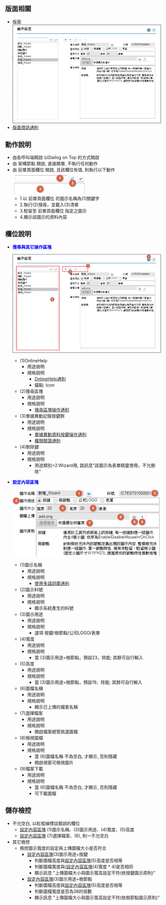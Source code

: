 ## <div id="layout">版面相關</div>
* 版面</br>
    ![pic][image_icon]
* [版面資訊通則][link_ruleother1]
		
## <div id="form-action">動作說明</div>
* 由各呼叫端開啟 以Dailog on Top 的方式開啟		
* 由 架構節點 開啟, 直接開單, 不執行任何動作		
* 由 前單頁面欄位 開啟, 且該欄位有值, 則執行以下動作</br>
    ![pic][image_action1]
    * 1.以 前單頁面欄位 的圖示名稱為(1)關鍵字
	* 2.執行(2)搜尋，並載入(3)清單
	* 3.駐留至 前單頁面欄位 指定之圖示
	* 4.顯示該圖示的資料內容	    

## <div id="object-desc">欄位說明</div>
* <p id="fieldbreak1" style="color:blue;font-weight:bold">搜尋與其它操作區塊</p>

    ![pic][image_fieldbreak1]
    * (1)OnlineHelp
        * 用途說明
        * 規格說明
            * [OnlineHelp通則][link_ruleother2]
            * 錨點: Icon
    * (2)搜尋區塊
        * 用途說明
        * 規格說明
            * [搜尋區塊操作通則][link_rulebutton1]
    * (3)單據異動記錄按鍵群
        * 用途說明
        * 規格說明
            * [單據異動資料按鍵操作通則][link_rulebutton2]
            * [權限驗證通則][link_ruleother6]
    * (4)刪除鍵
        * 用途說明
        * 規格說明    
            * 用途類別=2:Wizard用, 跳訊息"該圖示為表單精靈使用，不允刪除"
* <p id="fieldbreak2" style="color:blue;font-weight:bold">設定內容區塊</p>

    ![pic][image_fieldbreak2]
    * (1)圖示名稱
        * 用途說明
        * 規格說明
            * [使用多語詞庫通則][link_ruledialog2]
    * (2)圖示料號
        * 用途說明
        * 規格說明
            * 顯示系統產生的料號
    * (3)圖示用途
        * 用途說明
        * 規格說明
            * 選項 按鍵/樹節點/公司LOGO/表單    
    * (4)寬度
        * 用途說明
        * 規格說明
            * 當 (3)圖示用途=樹節點，預設23，除能; 其餘可自行輸入
    * (5)高度
        * 用途說明
        * 規格說明
            * 當 (3)圖示用途=樹節點，預設19，除能; 其餘可自行輸入
    * (6)圖檔名稱
        * 用途說明
        * 規格說明
            * 顯示已上傳的檔案名稱
    * (7)選擇檔案
        * 用途說明
        * 規格說明
            * 開啟檔案總管挑選圖檔
    * (8)檢視圖檔
        * 用途說明
        * 規格說明
            * 當 (6)圖檔名稱 不為空白, 才顯示, 否則隱藏
            * 開啟視窗可檢視圖片
    * (9)檔案下載
        * 用途說明
        * 規格說明
            * 當 (6)圖檔名稱 不為空白, 才顯示, 否則隱藏
            * 可下載圖檔

## <div id="save-action">儲存檢控</div>
* 不允空白, 以紅框線標註錯誤的欄位
    * [設定內容區塊][link_fieldbreak2] (1)圖示名稱、(3)圖示用途、(4)寬度、(5)高度
    * [設定內容區塊][link_fieldbreak2] (7)選擇檔案、(6), 則一不允空白
* 其它檢控
    * 檢控圖示寬度的設定與上傳圖檔大小是否符合
        * [設定內容區塊][link_fieldbreak2](3)圖示用途=按鍵
            * 判斷圖檔高度與[設定內容區塊][link_fieldbreak2](5)高度是否相等
            * 判斷圖檔寬度與([設定內容區塊][link_fieldbreak2](4)寬度 * 4)是否相同
            * 顯示訊息 "上傳圖檔大小與圖示寬高設定不符(依按鍵圖示原則)"
        * [設定內容區塊][link_fieldbreak2](3)圖示用途=樹節點
            * 判斷圖檔高度與[設定內容區塊][link_fieldbreak2](5)高度是否相等
            * 判斷圖檔寬度是否為38的倍數
            * 顯示訊息 "上傳圖檔大小與圖示寬高設定不符(依樹節點圖示原則)"

<!-- 圖片 -->
[image_icon]:attachment/Icon.png
[image_action1]:attachment/action1.png
[image_fieldbreak1]:attachment/fieldbreak1.png
[image_fieldbreak2]:attachment/fieldbreak2.png

<!-- 超連結 -->
[link_fieldbreak2]:#fieldbreak2 "設定內容區塊"
[link_ruleother1]:../RulesOther/README#ruleother1 "共用通則_其它/版面資訊通則"
[link_ruleother2]:../RulesOther/README#ruleother2 "共用通則_其它/OnlineHelp通則"
[link_ruleother6]:../RulesOther/README#ruleother6 "共用通則_其它/權限驗証通則"
[link_rulebutton1]:../RulesButton/README#rulebutton1 "共用通則_操作按鍵/搜尋區塊操作通則"
[link_rulebutton2]:../RulesButton/README#rulebutton2 "共用通則_操作按鍵/單據異動資料按鍵操作通則"
[link_ruledialog2]:../RulesDialog/README#ruledialog2 "共用通則_開啟單據/使用多語詞庫通則"


